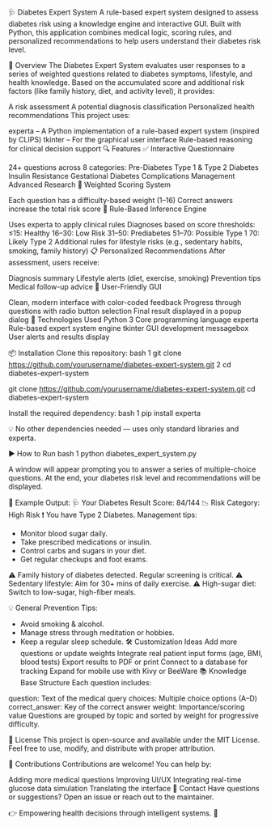🩺 Diabetes Expert System
A rule-based expert system designed to assess diabetes risk using a knowledge engine and interactive GUI. Built with Python, this application combines medical logic, scoring rules, and personalized recommendations to help users understand their diabetes risk level.

📌 Overview
The Diabetes Expert System evaluates user responses to a series of weighted questions related to diabetes symptoms, lifestyle, and health knowledge. Based on the accumulated score and additional risk factors (like family history, diet, and activity level), it provides:

A risk assessment
A potential diagnosis classification
Personalized health recommendations
This project uses:

experta – A Python implementation of a rule-based expert system (inspired by CLIPS)
tkinter – For the graphical user interface
Rule-based reasoning for clinical decision support
🔍 Features
✅ Interactive Questionnaire

24+ questions across 8 categories:
Pre-Diabetes
Type 1 & Type 2 Diabetes
Insulin Resistance
Gestational Diabetes
Complications
Management
Advanced Research
🎯 Weighted Scoring System

Each question has a difficulty-based weight (1–16)
Correct answers increase the total risk score
🧠 Rule-Based Inference Engine

Uses experta to apply clinical rules
Diagnoses based on score thresholds:
≤15: Healthy
16–30: Low Risk
31–50: Prediabetes
51–70: Possible Type 1
70: Likely Type 2 
Additional rules for lifestyle risks (e.g., sedentary habits, smoking, family history)
📋 Personalized Recommendations
After assessment, users receive:

Diagnosis summary
Lifestyle alerts (diet, exercise, smoking)
Prevention tips
Medical follow-up advice
🎨 User-Friendly GUI

Clean, modern interface with color-coded feedback
Progress through questions with radio button selection
Final result displayed in a popup dialog
🧩 Technologies Used
Python 3
Core programming language
experta
Rule-based expert system engine
tkinter
GUI development
messagebox
User alerts and results display

📦 Installation
Clone this repository:
bash
1 git clone https://github.com/yourusername/diabetes-expert-system.git
2 cd diabetes-expert-system

git clone https://github.com/yourusername/diabetes-expert-system.git
cd diabetes-expert-system

Install the required dependency:
bash
1 pip install experta

💡 No other dependencies needed — uses only standard libraries and experta. 

▶️ How to Run
bash
1 python diabetes_expert_system.py

A window will appear prompting you to answer a series of multiple-choice questions. At the end, your diabetes risk level and recommendations will be displayed.

🧪 Example Output:
🩺 Your Diabetes Result Score: 84/144
📉 Risk Category: High Risk
❗ You have Type 2 Diabetes. Management tips:
- Monitor blood sugar daily.
- Take prescribed medications or insulin.
- Control carbs and sugars in your diet.
- Get regular checkups and foot exams.

⚠️ Family history of diabetes detected. Regular screening is critical.
⚠️ Sedentary lifestyle: Aim for 30+ mins of daily exercise.
⚠️ High-sugar diet: Switch to low-sugar, high-fiber meals.

💡 General Prevention Tips:
- Avoid smoking & alcohol.
- Manage stress through meditation or hobbies.
- Keep a regular sleep schedule.
🛠️ Customization Ideas
Add more questions or update weights
Integrate real patient input forms (age, BMI, blood tests)
Export results to PDF or print
Connect to a database for tracking
Expand for mobile use with Kivy or BeeWare
📚 Knowledge Base Structure
Each question includes:

question: Text of the medical query
choices: Multiple choice options (A–D)
correct_answer: Key of the correct answer
weight: Importance/scoring value
Questions are grouped by topic and sorted by weight for progressive difficulty.

📎 License
This project is open-source and available under the MIT License. Feel free to use, modify, and distribute with proper attribution.

🤝 Contributions
Contributions are welcome! You can help by:

Adding more medical questions
Improving UI/UX
Integrating real-time glucose data simulation
Translating the interface
📮 Contact
Have questions or suggestions? Open an issue or reach out to the maintainer.

👉 Empowering health decisions through intelligent systems. 💙
